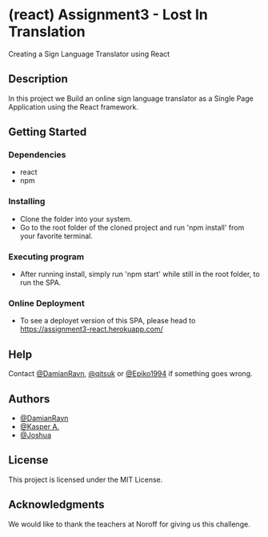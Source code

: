 # (react) Assignment3 - Lost In Translation

Creating a Sign Language Translator using React

## Description

In this project we Build an online sign language translator as a Single Page Application using the React framework.

## Getting Started

### Dependencies

* react
* npm

### Installing

* Clone the folder into your system.
* Go to the root folder of the cloned project and run 'npm install' from your favorite terminal.

### Executing program

* After running install, simply run 'npm start' while still in the root folder, to run the SPA.

### Online Deployment


* To see a deployet version of this SPA, please head to https://assignment3-react.herokuapp.com/

## Help

Contact [@DamianRavn](https://github.com/DamianRavn), [@qitsuk](https://github.com/qitsuk) or [@Epiko1994](https://github.com/Epiko1994) if something goes wrong.

## Authors

* [@DamianRavn](https://github.com/DamianRavn)
* [@Kasper A.](https://github.com/qitsuk)
* [@Joshua](https://github.com/Epiko1994)

## License

This project is licensed under the MIT License.

## Acknowledgments

We would like to thank the teachers at Noroff for giving us this challenge.
